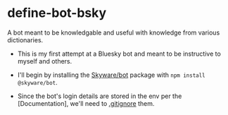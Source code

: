# define-bot-bsky
A bot meant to be knowledgable and useful with knowledge from various dictionaries.

- This is my first attempt at a Bluesky bot and meant to be instructive to myself and others.

- I'll begin by installing the [Skyware/bot](https://github.com/skyware-js/bot) package with `npm install @skyware/bot`.

- Since the bot's login details are stored in the env per the [Documentation], we'll need to [.gitignore](https://www.geeksforgeeks.org/how-to-create-gitignore-file/) them.
